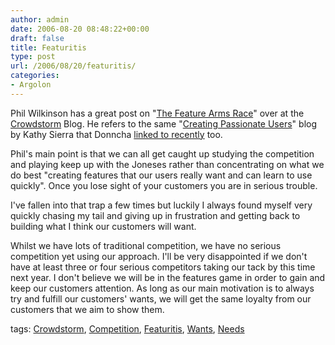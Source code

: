 ```yaml
---
author: admin
date: 2006-08-20 08:48:22+00:00
draft: false
title: Featuritis
type: post
url: /2006/08/20/featuritis/
categories:
- Argolon
---
```


Phil Wilkinson has a great post on "[The Feature Arms Race](http://blog.crowdstorm.com/?p=35)" over at the [Crowdstorm](http://www.crowdstorm.com/) Blog. He refers to the same "[Creating Passionate Users](http://headrush.typepad.com/)" blog by Kathy Sierra that Donncha [linked to recently](http://inphotos.org/still-stuck-in-p-mode/) too.

Phil's main point is that we can all get caught up studying the competition and playing keep up with the Joneses rather than concentrating on what we do best "creating features that our users really want and can learn to use quickly". Once you lose sight of your customers you are in serious trouble.

I've fallen into that trap a few times but luckily I always found myself very quickly chasing my tail and giving up in frustration and getting back to building what I think our customers will want.

Whilst we have lots of traditional competition, we have no serious competition yet using our approach. I'll be very disappointed if we don't have at least three or four serious competitors taking our tack by this time next year. I don't believe we will be in the features game in order to gain and keep our customers attention. As long as our main motivation is to always try and fulfill our customers' wants, we will get the same loyalty from our customers that we aim to show them.

tags: [Crowdstorm](http://technorati.com/tag/Crowdstorm), [Competition](http://technorati.com/tag/Competition), [Featuritis](http://technorati.com/tag/Featuritis), [Wants](http://technorati.com/tag/Wants), [Needs](http://technorati.com/tag/Needs)
